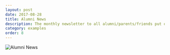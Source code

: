 ```yaml
---
layout: post
date: 2017-08-28
title: Alumni News
description: The monthly newsletter to all alumni/parents/friends put out by the alumni relations team.
category: examples
order: 8
---
```


![Alumni News]({{site.image_path}}/{{page.category}}/alumni-news.jpg)

